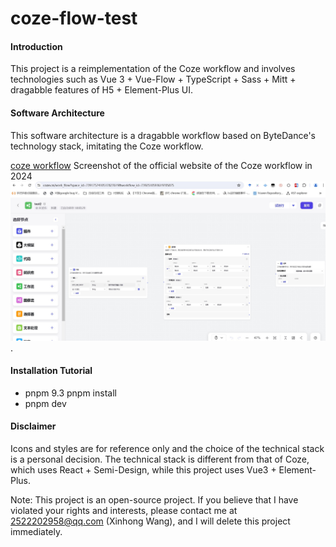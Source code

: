 # coze-flow-test

#### Introduction
This project is a reimplementation of the Coze workflow and involves technologies such as Vue 3 + Vue-Flow + TypeScript + Sass + Mitt + dragabble features of H5 + Element-Plus UI.

#### Software Architecture
This software architecture is a dragabble workflow based on ByteDance's technology stack, imitating the Coze workflow.

[coze workflow](https://www.coze.cn/work_flow)
Screenshot of the official website of the Coze workflow in 2024
![coze_png](./images/coze-page.jpg).

#### Installation Tutorial
- pnpm 9.3 pnpm install
- pnpm dev

#### Disclaimer
Icons and styles are for reference only and the choice of the technical stack is a personal decision.
The technical stack is different from that of Coze, which uses React + Semi-Design, while this project uses Vue3 + Element-Plus.

Note: This project is an open-source project. If you believe that I have violated your rights and interests, please contact me at 2522202958@qq.com (Xinhong Wang),
and I will delete this project immediately.

